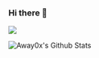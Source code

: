 ### Hi there 👋

<p>
  <img src="https://github-readme-stats.vercel.app/api/top-langs/?username=Away0x&hide_langs_below=1&theme=default&line_height=27" />
</p>

<p>
  <img src="https://github-readme-stats.vercel.app/api?username=Away0x&show_icons=true&line_height=27" alt="Away0x's Github Stats" />
</p>
